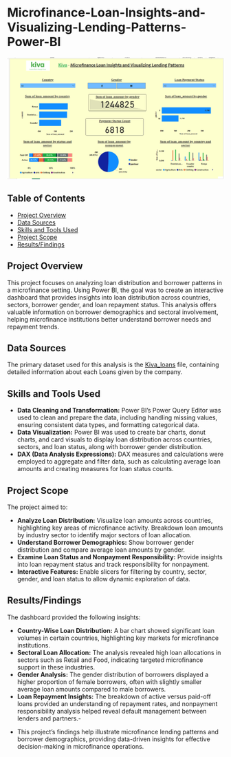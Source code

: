 # Microfinance-Loan-Insights-and-Visualizing-Lending-Patterns-Power-BI
![Dashboard](Kiva_Microfinance_Loan_Insights_and_Visualizing_Lending_Patterns.png)

## Table of Contents
- [Project Overview](#project-overview)
- [Data Sources](#data-sources)
- [Skills and Tools Used](#skills-and-tools-used)
- [Project Scope](#project-scope)
- [Results/Findings](#resultsfindings)

## Project Overview
This project focuses on analyzing loan distribution and borrower patterns in a microfinance setting. Using Power BI, the goal was to create an interactive dashboard that provides insights into loan distribution across countries, sectors, borrower gender, and loan repayment status. This analysis offers valuable information on borrower demographics and sectoral involvement, helping microfinance institutions better understand borrower needs and repayment trends.

## Data Sources
The primary dataset used for this analysis is the [Kiva_loans](https://github.com/pycaret/pycaret/blob/master/datasets/kiva.csv) file, containing detailed information about each Loans given by the company.

## Skills and Tools Used
* **Data Cleaning and Transformation:** Power BI’s Power Query Editor was used to clean and prepare the data, including handling missing values, ensuring consistent data types, and formatting categorical data.
* **Data Visualization:** Power BI was used to create bar charts, donut charts, and card visuals to display loan distribution across countries, sectors, and loan status, along with borrower gender distribution.
* **DAX (Data Analysis Expressions):** DAX measures and calculations were employed to aggregate and filter data, such as calculating average loan amounts and creating measures for loan status counts.
  
## Project Scope

The project aimed to:
* **Analyze Loan Distribution:**
Visualize loan amounts across countries, highlighting key areas of microfinance activity.
Breakdown loan amounts by industry sector to identify major sectors of loan allocation.
* **Understand Borrower Demographics:**
Show borrower gender distribution and compare average loan amounts by gender.
* **Examine Loan Status and Nonpayment Responsibility:**
Provide insights into loan repayment status and track responsibility for nonpayment.
* **Interactive Features:**
Enable slicers for filtering by country, sector, gender, and loan status to allow dynamic exploration of data.

## Results/Findings
The dashboard provided the following insights:
* **Country-Wise Loan Distribution:** A bar chart showed significant loan volumes in certain countries, highlighting key markets for microfinance institutions.
* **Sectoral Loan Allocation:** The analysis revealed high loan allocations in sectors such as Retail and Food, indicating targeted microfinance support in these industries.
* **Gender Analysis:** The gender distribution of borrowers displayed a higher proportion of female borrowers, often with slightly smaller average loan amounts compared to male borrowers.
* **Loan Repayment Insights:** The breakdown of active versus paid-off loans provided an understanding of repayment rates, and nonpayment responsibility analysis helped reveal default management between lenders and partners.-
- This project’s findings help illustrate microfinance lending patterns and borrower demographics, providing data-driven insights for effective decision-making in microfinance operations.
